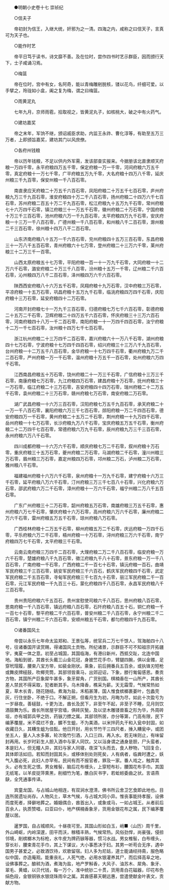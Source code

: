 <!-- { "loadSidebar": true } -->

　　●明朝小史卷十七 崇祯纪 

　　○信夫子 

　　帝初封为信王，入继大统，奸邪为之一清。四海之内，咸称之曰信天子，言真可为天子也。 

　　○能作时艺 

　　帝平日笃于读书，诗文靡不善。及在位时，尝作四书时艺示群臣，因而颁行天下，士子咸诵习焉。 

　　○梅篮 

　　帝在位时，宫中有女，名阿奇，能以青梅雕剜脱核，镂以花鸟，纤细可爱。以手擘之，玲珑如小盒，阖之复为梅，谓之曰梅篮。 

　　○雨黄泥丸 

　　七年九月，京师雨雹，拾取视之，皆黄泥丸子，如核桃大，破之中有火药气。 

　　○建坊嘉奖 

　　帝之末年，军饷不继，颁诏戚臣求助，内监王永祚、曹化淳等，有助至五万三万者，上即颁旨嘉奖，建坊其门以风庶僚。 

　　○各府州钱粮 

　　帝以历年钱粮，不足以供内外军需，发该部查实报来。今据册该北直隶顺天府粮一万四千零，永平府粮四万五千零，保定府粮一万一千零，河间府粮六万五千零，真定府粮十一万七千零，广平府粮五万九千零，大名府粮十四万八千零，延庆州粮三千九百零，保安州粮一千八百石零。 

　　南直隶应天府粮二十万五千六百石零，凤阳府粮二十万五千七百石零，庐州府粮九万三千九百石零，淮安府粮四十万二千八百石零，扬州府粮二十四万六千七百石零，苏州府粮二百五十万二千九百石零，松江府粮九十五万九千石零，常州府粮七十六万四千石零，镇江府粮三十一万五千石零，徽州府粮二十万石零，宁国府粮十万三千三百石零，池州府粮六万一千九百石零，太平府粮四万九千石零，安庆府粮一十三万一千八百石零，广德州粮一千八百石零，和州粮八千二百石零，滁州粮二千三百石零，徐州粮十四万八干二百石零。 

　　山东济南府粮八十五万一千六百石零，兖州府粮四十五万三百石零，东昌府粮三十一万八千五百石零，青州府粮六十七万零，登州府粮二十三万六千零，莱州府粮三十二万三千一百零。 

　　山西太原府粮五十七万零，平阳府粮一百一十一万九千石零，大同府粮一十二万六千石零，潞安府粮二十万三千八百零，汾州粮十五万一千零，辽州粮二千六百石零，沁州粮四万八千二百石零，泽州粮四万六千六百石零。 

　　陕西西安府粮八十六万五千石零，凤翔府粮十九万石零，汉中府粮三万石零，平凉府粮一十五万石零，巩昌府粮十五万九千石零，临洮府粮四万四千石零，庆阳府粮十三万石零，延安府粮四十二万石零。 

　　河南开封府粮七十一万九千三百石零，归德府粮七万七千六百石零，彰德府粮二十五万二千石零，卫辉府粮二十四万五千六百石零，怀庆府粮三十三万六百石零，河南府粮四十八万一千二百石零，南阳府粮一十一万四千四百石零，汝宁府粮十二万一千七百石零，汝州粮十四万七千七百石零。 

　　浙江杭州府粮二十三万四千二百石零，嘉兴府粮六十一万八千石零，湖州府粮四十七万石零，宁波府粮十七万四千四百石零，绍兴府粮三十三万八千九百石零，台州府粮一十二万五千八百石零，金华府粮一十七万四千石零，衢州府粮九万二千二百石零，严州府粮一万一千石零，温州府粮十万五千一百石零，处州府粮六万四千石零。 

　　江西南昌府粮五十万石零，饶州府粮二十一万三千石零，广信府粮十三万三千石零，南康府粮七万石零，九江府粮四万石零，建昌府粮十万石零，抚州府粮三十一万石零，临江府粮二十三万石零，吉安府粮四十四万石零，瑞州府粮二十二万五千石零，袁州府粮二十三万石零，赣州府粮七万石零，南安府粮二万石零。 

　　湖广武昌府粮一十六万三百石零，汉阳府粮七万五千九百石零，承天府粮二十一万一千八百石零，襄阳府粮六万三千七百石零，郧阳府粮一万二千四百石零，德安府粮四万一千石零，黄州府粮二十五万二千石零，荆州府粮一十九万四千石零，岳州府粮一十七万石零，长沙府粮九万八千石零，宝庆府粮五万五千石零，衡州府粮二十二万四千七百石零，常德府粮六万九千石零，辰州府粮九万三千三百石零，永州府粮六万八千石零。 

　　四川成都府粮一十六万六千石零，顺庆府粮七万二千石零，叙州府粮十万石零，重庆府粮三十五万石零，夔州府粮二万石零，马湖府粮二千石零，潼川州粮三万石零，眉州粮三万石零，嘉定州粮四万石零，邛州粮二万石，泸州粮二万石零，雅州粮八千石零。 

　　福建福州府粮十六万六千石零，泉州府粮十一万九千石零，建宁府粮十六万三千石零，延平府粮八万六千石零，汀州府粮三万三千七百八十石零，兴化府粮六万石零，邵武府粮六万二千石零，漳州府粮十一万六千石零，福宁州粮二万八千五百石零。 

　　广东广州府粮三十二万石零，韶州府粮五万石零，南雄府粮三万五千石零，惠州府粮六万七千石零，肇庆府粮十六万石零，高州府粮六万六千石零，廉州府粮二万六千石零，雷州府粮五万五千石零，琼州府粮八万石零。 

　　广西桂林府粮十二万五千石零，柳州府粮五万二千石零，庆远府粮一万四千石零，平乐府粮六万二千石零，梧州府粮一十万石零，浔州府粮三万六千石零，南宁府粮四万七千石零，太平府粮三千石零。 

　　云南云南府粮三万四千二百石零，大理府粮二万二千八百石零，临安府粮一万六千石零，楚雄府粮八千九百石零，徵江府粮九千八十石零，景东府粮一万一千八百石零，广南府粮一千石零，广西府粮二千一百七十石零，镇沅府粮一百石，曲靖军民府粮三千三百石零，姚安军民府粮三千六百石，鹤庆军民府粮四千石零，武定军民府粮二千五百石零，寻甸军民府粮三千七百九十石零，丽江军民府粮二千一百石零，元江军民府粮一千九百三十石，蒙化府粮四千八百石零，永昌军民府粮八千三百石零。 

　　贵州贵阳府粮六千五百石，贵州宣慰使司粮六千八百石，思州府粮八百石零，思南府粮一千八百石零，镇远府粮八百石零，石阡府粮八百五十石，铜仁府粮一千一百七十石零，黎平府粮二千六百石零，普安州粮二千八百石零，永宁州粮二千二百石零，镇宁州粮二千六百石零，安顺州粮五千石零，都匀府粮四千九百石零。 

　　○诸番国风土 

　　帝尝以永乐七年命太监郑和、王景弘等，统官兵二万七千馀人，驾海舶四十八号，往诸番国开读赏赐，得诸国风土贡物。所纪诸景，示群臣不可不知祖宗开拓疆宇，夷夏一体之意。初至占城国，其国临海，有港曰新州，西抵交趾，北连中国地。海船到彼，其酋长头戴三山金花冠，身披竺花手巾，臂腿四腕，俱以金镯，足穿玳瑁履，腰束八宝方带，如裴金刚状。乘象，前后拥番兵五百余，或执锋刃短枪或舞皮牌槌鼓，吹椰壳筒，其部领皆乘马，出郊迎诏，下象，膝行匍匐感恩。奏贡方物，其国所产巨象犀牛甚多，象牙犀角，广货别国。棋楠香在一山所产，其酋长差人禁民不得采取，犯者断其手。乌木降香，樵采为薪。天无霜雪，气候常热如夏，草木长青，随花随结。煮海为盐，禾稻甚薄，国人惟食槟榔裹蒌叶，包蠡壳灰，行住坐卧，不绝于口。不解正朔，但看月生为初，月晦为尽，如此十次盈亏为一岁昼夜。善槌鼓，十更为法，酋长及民下，非至午不起，非至子不睡，见月则饮酒鼓舞为乐。酋长所居屋宇宫墙，俱砖灰甃，及以坚木雕镂兽畜之形为华，外周砖垣，亦有城郭兵甲之防，药镞刀摽之属。其部领所居，亦分等第，门高有限，民下编茅覆屋。米不腐烂不食，醾不生蛆，不为美酒，以米拌药丸干和入瓮中封固，如收藏日久，其糟生蛆为佳酝。他日开封，用长节竹干三四尺者，捶入糟瓮中，或团坐五人，量人入水多寡，轮次吸竹引酒，入口三四，再入水。若无味则止，有味留封再用。长岁时彩生人胆入酒中与家人同饮。又以浴身谓之通身是胆，尸头蛮者，本是妇人，但无瞳人异，其妇与家人同寝，夜深飞头而去，食人秽物，飞回复合，其体即活如旧。若知而封固其头，或移体别处则死矣，人有病者，临粪时遭之，妖气入腹必死，此妇人亦罕有。民间有而不报官者，罪及一家。番人戏之，触弄其头，必有生死之恨。男女椎髻，脑后花布缠头，上穿短布衫，腰围花布手巾。其国无纸笔，以羊皮捉萍熏黑，削细竹为笔，醮白灰书字，若蚯蚓委曲之状。言语燕鴃，全凭通事传译。 

　　宾童龙国，与占城山地相连，有双涧水澄清，佛书所云舍卫乞食即此地也。目连所居遗址尚存。人物风土，草木气候，与占城大同小异。惟丧事能持孝服，设佛而度死者，择僻地葬之。婚姻偶合，酋首出入，或象或马，一如占城王。从者前后百余人，执质赞唱，曰亚曰仆，地产棋楠香象牙，货用金银花布之属，民下编茅覆屋以居。 

　　暹罗国，自占城顺风，十昼夜可至。其国山形如白玉，峭■〈山历〉周千里，外山崎岖，内岭深邃，田平而沃，稼穑丰熟，气候常热。风俗劲悍，尚豪强，侵掠邻境，削槟榔木为标枪，水牛皮为牌药镞等器，惯习水战。男女椎髻，白布缠头，穿长衫，腰束青花手巾，其上下谋议，大小事悉决于妇。其男一听苟合无序，遇中国男子甚爱之，必致酒饮待，欢歌留宿。妇人多为尼姑，道士能诵经持斋，服色略似中国，亦造庵观。能重丧礼，人死气绝，必用水银灌养其尸，而后择高阜之地，设佛事葬之。酿秫为酒，煮海为盐，地产罗斛香，大风子、油苏木、犀角、象牙、翠毛、黄蜡，以贝代钱，每一万个，准中统钞二十贯，货用青白花磁器，印花布色绢色段，金银铜铁水银烧珠雨伞之属。其酋感慕天朝远惠，尝遣使献金叶表文，贡献方物。 

